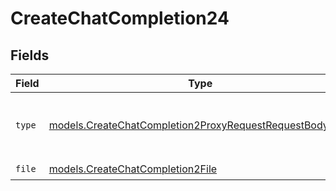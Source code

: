 # CreateChatCompletion24


## Fields

| Field                                                                                                                    | Type                                                                                                                     | Required                                                                                                                 | Description                                                                                                              |
| ------------------------------------------------------------------------------------------------------------------------ | ------------------------------------------------------------------------------------------------------------------------ | ------------------------------------------------------------------------------------------------------------------------ | ------------------------------------------------------------------------------------------------------------------------ |
| `type`                                                                                                                   | [models.CreateChatCompletion2ProxyRequestRequestBodyType](../models/createchatcompletion2proxyrequestrequestbodytype.md) | :heavy_check_mark:                                                                                                       | The type of the content part. Always `file`.                                                                             |
| `file`                                                                                                                   | [models.CreateChatCompletion2File](../models/createchatcompletion2file.md)                                               | :heavy_check_mark:                                                                                                       | N/A                                                                                                                      |
